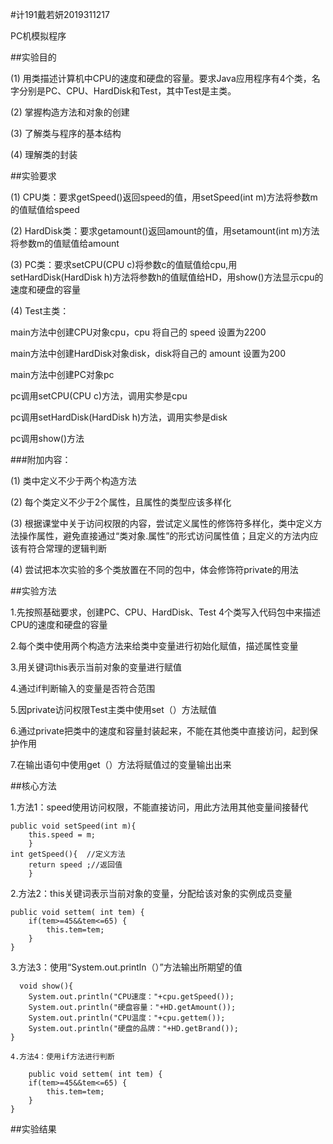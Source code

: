 #计191戴若妍2019311217

PC机模拟程序

##实验目的

(1) 用类描述计算机中CPU的速度和硬盘的容量。要求Java应用程序有4个类，名字分别是PC、CPU、HardDisk和Test，其中Test是主类。

(2) 掌握构造方法和对象的创建

(3) 了解类与程序的基本结构

(4) 理解类的封装

##实验要求

(1) CPU类：要求getSpeed()返回speed的值，用setSpeed(int m)方法将参数m的值赋值给speed

(2) HardDisk类：要求getamount()返回amount的值，用setamount(int m)方法将参数m的值赋值给amount

(3) PC类：要求setCPU(CPU c)将参数c的值赋值给cpu,用setHardDisk(HardDisk h)方法将参数h的值赋值给HD，用show()方法显示cpu的速度和硬盘的容量

(4) Test主类：

main方法中创建CPU对象cpu，cpu 将自己的 speed 设置为2200

main方法中创建HardDisk对象disk，disk将自己的 amount 设置为200

main方法中创建PC对象pc

pc调用setCPU(CPU c)方法，调用实参是cpu

pc调用setHardDisk(HardDisk h)方法，调用实参是disk

pc调用show()方法

###附加内容：

(1) 类中定义不少于两个构造方法

(2) 每个类定义不少于2个属性，且属性的类型应该多样化

(3) 根据课堂中关于访问权限的内容，尝试定义属性的修饰符多样化，类中定义方法操作属性，避免直接通过“类对象.属性”的形式访问属性值；且定义的方法内应该有符合常理的逻辑判断

(4) 尝试把本次实验的多个类放置在不同的包中，体会修饰符private的用法

##实验方法

1.先按照基础要求，创建PC、CPU、HardDisk、Test 4个类写入代码包中来描述CPU的速度和硬盘的容量

2.每个类中使用两个构造方法来给类中变量进行初始化赋值，描述属性变量

3.用关键词this表示当前对象的变量进行赋值

4.通过if判断输入的变量是否符合范围

5.因private访问权限Test主类中使用set（）方法赋值

6.通过private把类中的速度和容量封装起来，不能在其他类中直接访问，起到保护作用

7.在输出语句中使用get（）方法将赋值过的变量输出出来

##核心方法

1.方法1：speed使用访问权限，不能直接访问，用此方法用其他变量间接替代

	public void setSpeed(int m){
		this.speed = m;
		}
	int getSpeed(){  //定义方法
		return speed ;//返回值
		}
    
2.方法2：this关键词表示当前对象的变量，分配给该对象的实例成员变量

	public void settem( int tem) {
		if(tem>=45&&tem<=65) {
			this.tem=tem;
		}
	}
  
  3.方法3：使用“System.out.println（）”方法输出所期望的值
  
      void show(){
        System.out.println("CPU速度："+cpu.getSpeed());
        System.out.println("硬盘容量："+HD.getAmount());
        System.out.println("CPU温度："+cpu.gettem());
        System.out.println("硬盘的品牌："+HD.getBrand());
    }
    
    4.方法4：使用if方法进行判断
    
    	public void settem( int tem) {
		if(tem>=45&&tem<=65) {
			this.tem=tem;
		}
	}
  
  ##实验结果
  
  
